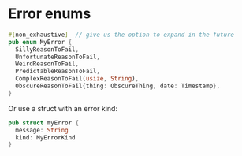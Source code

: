 # Error enums

```rust
#[non_exhaustive]  // give us the option to expand in the future
pub enum MyError {
  SillyReasonToFail,
  UnfortunateReasonToFail,
  WeirdReasonToFail,
  PredictableReasonToFail,
  ComplexReasonToFail(usize, String),
  ObscureReasonToFail{thing: ObscureThing, date: Timestamp},
}
```

Or use a struct with an error kind:

```rust
pub struct myError {
  message: String
  kind: MyErrorKind
}
```

